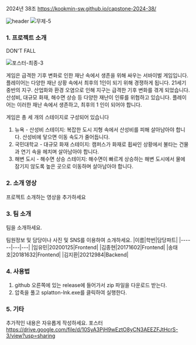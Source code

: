 2024년 38조  https://kookmin-sw.github.io/capstone-2024-38/

![header](https://capsule-render.vercel.app/api?type=Waving&height=200&textDON'TFALL&fontColor=d5e6f5&color=timeGradient&animation=fadeIn)
![무제-5](https://github.com/kookmin-sw/capstone-2024-38/assets/97876054/3e1bd16f-266b-484a-86f7-ca5cbef275c9)
### 1. 프로젝트 소개
DON'T FALL

![포스터-최종-3](https://drive.google.com/file/d/10SyA3PjH9wEztO8yCN3AEEZFJtHcrS-3/view?usp=sharing)

게임은 급격한 기후 변화로 인한 재난 속에서 생존을 위해 싸우는 서바이벌 게임입니다. 플레이어는 다양한 재난 상황 속에서 최후의 1인이 되기 위해 경쟁하게 됩니다.
21세기 중반의 지구. 산업화와 환경 오염으로 인해 지구는 급격한 기후 변화를 겪게 되었습니다. 산성비, 대규모 화재, 해수면 상승 등 다양한 재난이 인류를 위협하고 있습니다. 플레이어는 이러한 재난 속에서 생존하고, 최후의 1 인이 되어야 합니다.


게임은 총 세 개의 스테이지로 구성되어 있습니다
1.	뉴욕 - 산성비 스테이지: 복잡한 도시 지형 속에서 산성비를 피해 살아남아야 합니다. 산성비에 닿으면 이동 속도가 줄어듭니다.
2.	국민대학교 - 대규모 화재 스테이지: 캠퍼스가 화재로 휩싸인 상황에서 불타는 건물과 연기 속을 헤치며 살아남아야 합니다.
3.	해변 도시 - 해수면 상승 스테이지: 해수면이 빠르게 상승하는 해변 도시에서 물에 잠기지 않도록 높은 곳으로 이동하며 살아남아야 합니다.


### 2. 소개 영상

프로젝트 소개하는 영상을 추가하세요

### 3. 팀 소개

팀을 소개하세요.

팀원정보 및 담당이나 사진 및 SNS를 이용하여 소개하세요.
|이름|학번|담당파트|
|------|---|---|
|임유민|20200125|Frontend|
|김종현|20171602|Frontend|
|송태호|20181632|Frontend|
|김지환|20212984|Backend|

### 4. 사용법

1. github 오른쪽에 있는 release에 들어가서 zip 파일을 다운로드 받는다.
2. 압축을 풀고 splatton-lnk.exe를 클릭하여 실행한다. 

### 5. 기타

추가적인 내용은 자유롭게 작성하세요.
포스터 https://drive.google.com/file/d/10SyA3PjH9wEztO8yCN3AEEZFJtHcrS-3/view?usp=sharing

